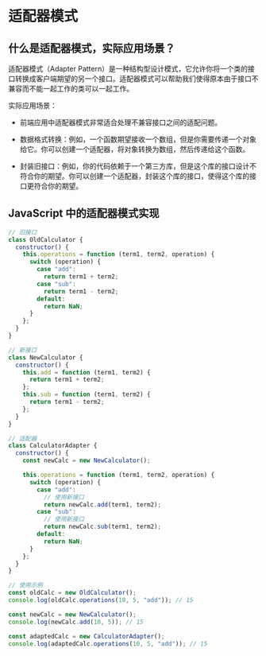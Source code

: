 # 适配器模式

## 什么是适配器模式，实际应用场景？

适配器模式（Adapter Pattern）是一种结构型设计模式，它允许你将一个类的接口转换成客户端期望的另一个接口。适配器模式可以帮助我们使得原本由于接口不兼容而不能一起工作的类可以一起工作。

实际应用场景：

- 前端应用中适配器模式非常适合处理不兼容接口之间的适配问题。

- 数据格式转换：例如，一个函数期望接收一个数组，但是你需要传递一个对象给它。你可以创建一个适配器，将对象转换为数组，然后传递给这个函数。

- 封装旧接口：例如，你的代码依赖于一个第三方库，但是这个库的接口设计不符合你的期望。你可以创建一个适配器，封装这个库的接口，使得这个库的接口更符合你的期望。

## JavaScript 中的适配器模式实现

```js
// 旧接口
class OldCalculator {
  constructor() {
    this.operations = function (term1, term2, operation) {
      switch (operation) {
        case "add":
          return term1 + term2;
        case "sub":
          return term1 - term2;
        default:
          return NaN;
      }
    };
  }
}

// 新接口
class NewCalculator {
  constructor() {
    this.add = function (term1, term2) {
      return term1 + term2;
    };
    this.sub = function (term1, term2) {
      return term1 - term2;
    };
  }
}

// 适配器
class CalculatorAdapter {
  constructor() {
    const newCalc = new NewCalculator();

    this.operations = function (term1, term2, operation) {
      switch (operation) {
        case "add":
          // 使用新接口
          return newCalc.add(term1, term2);
        case "sub":
          // 使用新接口
          return newCalc.sub(term1, term2);
        default:
          return NaN;
      }
    };
  }
}

// 使用示例
const oldCalc = new OldCalculator();
console.log(oldCalc.operations(10, 5, "add")); // 15

const newCalc = new NewCalculator();
console.log(newCalc.add(10, 5)); // 15

const adaptedCalc = new CalculatorAdapter();
console.log(adaptedCalc.operations(10, 5, "add")); // 15
```
